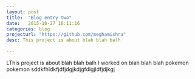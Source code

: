 ```yaml
---
layout: post
title:  "Blog entry two"
date:   2015-10-27 18:11:16
categories: blog
projecturl: "https://github.com/meghamishra"
desc: This project is about blah blah balh

---
```


LThis project is about blah blah balh
I worked on blah blah blah
pokemon pokemon
sddkfhldkfjdfjdgjkdjgfdlgjldfjdjkgj